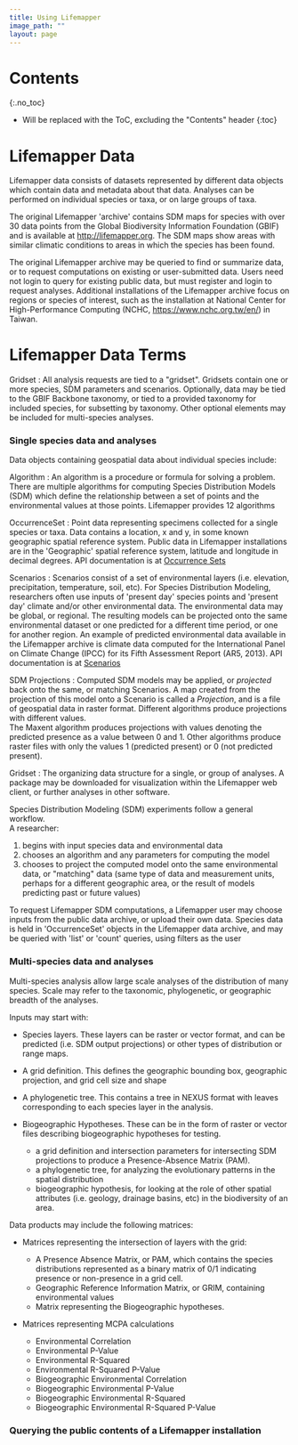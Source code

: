 ```yaml
---
title: Using Lifemapper
image_path: ""
layout: page
---
```

# Contents
{:.no_toc}

* Will be replaced with the ToC, excluding the "Contents" header
{:toc}

# Lifemapper Data

Lifemapper data consists of datasets represented by different data objects 
which contain data and metadata about that data.  Analyses can be performed 
on individual species or taxa, or on large groups of taxa.  

The original Lifemapper 'archive' contains SDM maps for species with over 
30 data points from the Global Biodiversity Information Foundation (GBIF) and
is available at http://lifemapper.org.  The SDM maps show 
areas with similar climatic conditions to areas in which the species has been 
found.

The original Lifemapper archive may be queried to find or summarize data, or to 
request computations on existing or user-submitted data.  Users need not login 
to query for existing public data, but must register and login to request 
analyses.  Additional installations of the Lifemapper archive focus on regions
or species of interest, such as the installation at National Center for 
High-Performance Computing (NCHC, https://www.nchc.org.tw/en/) in Taiwan.  

# Lifemapper Data Terms

Gridset
: All analysis requests are tied to a "gridset". Gridsets contain one or more 
  species, SDM parameters and scenarios.  Optionally, data may be tied to 
  the GBIF Backbone taxonomy, or tied to a provided taxonomy for included species, 
for subsetting by taxonomy.  Other optional elements may be included for 
multi-species analyses.

### Single species data and analyses

Data objects containing geospatial data about individual species include:

Algorithm
: An algorithm is a procedure or formula for solving a problem.  There are 
  multiple algorithms for computing Species Distribution Models (SDM) which 
  define the relationship between a set of points and the environmental values 
  at those points. Lifemapper provides 12 algorithms

OccurrenceSet
: Point data representing specimens collected for a single species or taxa.  Data
  contains a location, x and y, in some known geographic spatial reference system.
  Public data in Lifemapper installations are in the 'Geographic' spatial 
  reference system, latitude and longitude in decimal degrees. API documentation
  is at [Occurrence Sets](/documentation/api.html#/Occurrence_Sets) 

Scenarios 
: Scenarios consist of a set of environmental layers (i.e. elevation, 
  precipitation, temperature, soil, etc).  For Species Distribution Modeling, 
  researchers often use inputs of 'present day' species points and 'present day' 
  climate and/or other environmental data.  The environmental data may be 
  global, or regional.  The resulting models can be 
  projected onto the same environmental dataset or one predicted for a different time
  period, or one for another region.
  An example of predicted environmental data available in 
  the Lifemapper archive is climate data computed for the 
  International Panel on Climate Change (IPCC) for its Fifth Assessment 
  Report (AR5, 2013).  API documentation is at 
  [Scenarios](/documentation/api.html#/Scenarios)
  
SDM Projections
: Computed SDM models may be applied, or *projected* back onto the same, or 
  matching Scenarios.  A map created from the projection of this model onto 
  a Scenario is called a *Projection*, and is a file of geospatial data in 
  raster format.  Different algorithms produce projections with different values.  
  The Maxent algorithm produces projections with values denoting the predicted 
  presence as a value between 0 and 1.  Other algorithms produce raster files 
  with only the values 1 (predicted present) or 0 (not predicted present).
   
Gridset
: The organizing data structure for a single, or group of analyses. A 
  package may be downloaded for visualization within the Lifemapper web 
  client, or further analyses in other software.


Species Distribution Modeling (SDM) experiments follow a general workflow.  
A researcher:

  1. begins with input species data and environmental data 
  1. chooses an algorithm and any parameters for computing the model
  1. chooses to project the computed model onto the same environmental
     data, or "matching" data (same type of data and measurement units, 
     perhaps for a different geographic area, or the result of models predicting 
     past or future values) 
     
To request Lifemapper SDM computations, a Lifemapper user may choose inputs from
the public data archive, or upload their own data.  Species data is held in 
'OccurrenceSet' objects in the Lifemapper data archive, and may be queried 
with 'list' or 'count' queries, using filters as the user   

### Multi-species data and analyses

Multi-species analysis allow large scale analyses of the distribution of many 
species.  Scale may refer to the taxonomic, phylogenetic, or geographic breadth 
of the analyses.

Inputs may start with:

 * Species layers.  These layers can be raster or vector format, and can 
   be predicted (i.e. SDM output projections) or other types of distribution 
   or range maps.  
 * A grid definition. This defines the geographic bounding box, geographic 
   projection, and grid cell size and shape
 * A phylogenetic tree. This contains a tree in NEXUS format with leaves
   corresponding to each species layer in the analysis.
 * Biogeographic Hypotheses.  These can be in the form of raster or vector files
   describing biogeographic hypotheses for testing.
   
     * a grid definition and intersection parameters for intersecting SDM 
       projections to produce a Presence-Absence Matrix (PAM).  
     * a phylogenetic tree, for analyzing the evolutionary patterns in the 
       spatial distribution
     * biogeographic hypothesis, for looking at the role of other spatial 
       attributes (i.e. geology, drainage basins, etc) in the biodiversity of
       an area.


Data products may include the following matrices:

 * Matrices representing the intersection of layers with the grid:
   * A Presence Absence Matrix, or PAM, which contains the species distributions
     represented as a binary matrix of 0/1 indicating presence or non-presence 
     in a grid cell.
   * Geographic Reference Information Matrix, or GRIM, containing environmental 
     values
   * Matrix representing the Biogeographic hypotheses.
   
 * Matrices representing MCPA calculations 
   * Environmental Correlation
   * Environmental P-Value
   * Environmental R-Squared
   * Environmental R-Squared P-Value
   * Biogeographic Environmental Correlation
   * Biogeographic Environmental P-Value
   * Biogeographic Environmental R-Squared
   * Biogeographic Environmental R-Squared P-Value


   
### Querying the public contents of a Lifemapper installation



